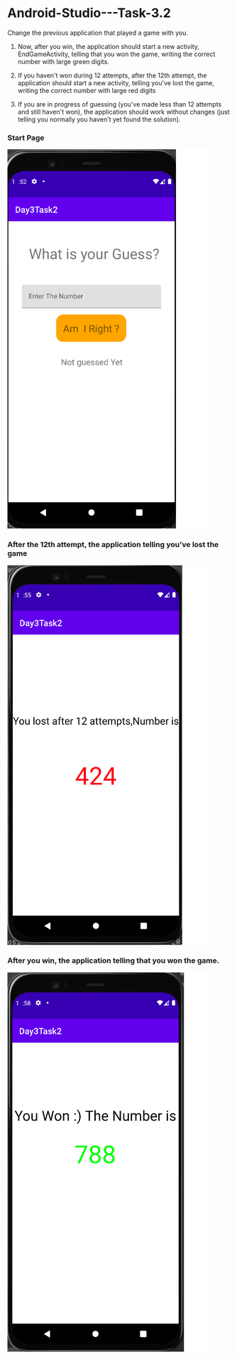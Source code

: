 # Android-Studio---Task-3.2
<p>
Change the previous application that played a game with you.


1. Now, after you win, the application should start a new activity, EndGameActivity, telling that you won the game, writing the correct number with large green digits.


2. If you haven't won during 12 attempts, after the 12th attempt, the application should start a new activity, telling you've lost the game, writing the correct number with large red digits


3. If you are in progress of guessing (you've made less than 12 attempts and still haven't won), the application should work without changes (just telling you normally you haven't yet found the solution).
</p>
<h3>Start Page</h3>
<img src="task3.2.1.png"><br>
<h3>After the 12th attempt, the application telling you've lost the game</h3>
<img src="task3.2.4.png"><br>
<h3>After you win, the application  telling that you won the game.
</h3>
<img src="task3.2.5.png"><br>
